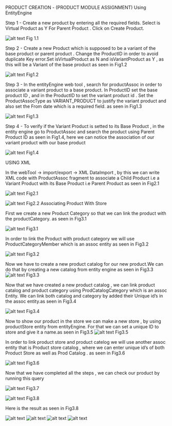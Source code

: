 PRODUCT CREATION - (PRODUCT MODULE ASSIGNMENT)
Using EntityEngine

Step 1 - Create a new product by entering all the required fields. Select is Virtual Product as Y
For Parent Product . Click on Create Product.

![alt text](images/1.png)
Fig 1.1

Step 2 - Create a new Product which is supposed to be a variant of the base product or parent product . Change the ProductID in order to avoid duplicate Key error.Set isVirtualProduct as N and isVariantProduct as Y , as this will be a Variant of the base product as seen in Fig1.2

![alt text](images/2.png)
Fig1.2

Step 3 - In the entityEngine web tool , search for productAssoc in order to associate a variant product to a base product. In ProductID set the base product ID , and in the ProductID to set the variant product id . Set the ProductAssocType as VARIANT_PRODUCT to justify the variant product and also set the From date which is a required field. as seen in Fig1.3

![alt text](images/3.png)
Fig1.3

Step 4 - To verify if the Variant Product is setted to its Base Product , in the entity engine go to ProductAssoc and search the product using Parent Product ID as seen in Fig1.4, here we can notice the association of our variant product with our base product

![alt text](images/4.png)
Fig1.4



USING XML

In the webTool -> import/export -> XML DataImport , by this we can write XML code with ProductAssoc fragment to associate a Child Product i.e a Variant Product with its Base Product i.e Parent Product as seen in Fig2.1

![alt text](images/5.png)
Fig2.1

![alt text](images/4.png)
Fig2.2
Associating Product With Store

First we create a new Product Category so that we can link the product with the productCategory. as seen in Fig3.1

![alt text](images/6.png)
Fig3.1

In order to link the Product with product category we will use ProductCategoryMember which is an assoc entity as seen in Fig3.2

![alt text](images/7.png)
Fig3.2


Now we have to create a new product catalog for our new product.We can do that by creating a new catalog from entity engine as seen in Fig3.3
![alt text](images/8.png)
Fig3.3

Now that we have created a new product catalog , we can link product catalog and product category using ProdCatalogCategory which is an assoc Entity. We can link both catalog and category by added their Unique id’s in the assoc entity.as seen in Fig3.4

![alt text](images/9.png)
Fig3.4

Now to show our product in the store we can make a new store , by using productStore entity from entityEngine. For that we can set a unique ID to store and give it a name.as seen in Fig3.5
![alt text](images/10.png)
Fig3.5

In order to link product store and product catelog we will use another assoc entity that is Product store catalog , where we can enter unique id’s of both Product Store as well as Prod Catalog .
as seen in Fig3.6

![alt text](images/11.png)
Fig3.6

Now that we have completed all the steps , we can check our product by running this query

![alt text](images/12.png)
Fig3.7

![alt text](images/13.png)
Fig3.8

Here is the result as seen in Fig3.8

![alt text](images/14.png)
![alt text](images/15.png)
![alt text](images/16.png)
![alt text](images/17.png)









